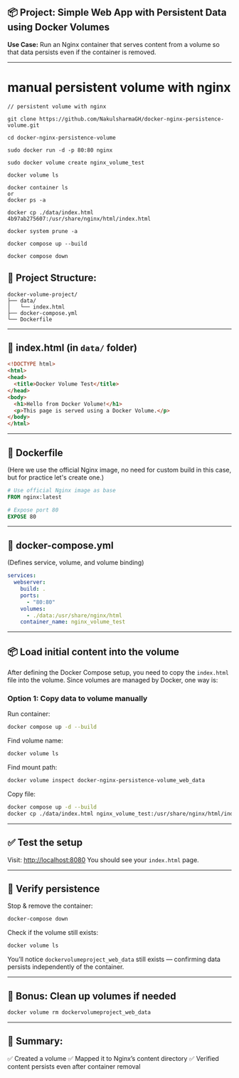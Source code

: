 ## 📦 Project: Simple Web App with Persistent Data using Docker Volumes

**Use Case:**
Run an Nginx container that serves content from a volume so that data persists even if the container is removed.

---
# manual persistent volume with nginx 
```
// persistent volume with nginx 

git clone https://github.com/NakulsharmaGH/docker-nginx-persistence-volume.git

cd docker-nginx-persistence-volume

sudo docker run -d -p 80:80 nginx

sudo docker volume create nginx_volume_test

docker volume ls 

docker container ls 
or 
docker ps -a

docker cp ./data/index.html 4b97ab275607:/usr/share/nginx/html/index.html

docker system prune -a

docker compose up --build 

docker compose down 
```

## 📂 Project Structure:

```
docker-volume-project/
├── data/
│   └── index.html
├── docker-compose.yml
└── Dockerfile
```

---

## 📜 index.html (in `data/` folder)

```html
<!DOCTYPE html>
<html>
<head>
  <title>Docker Volume Test</title>
</head>
<body>
  <h1>Hello from Docker Volume!</h1>
  <p>This page is served using a Docker Volume.</p>
</body>
</html>
```

---

## 🐳 Dockerfile

(Here we use the official Nginx image, no need for custom build in this case, but for practice let's create one.)

```dockerfile
# Use official Nginx image as base
FROM nginx:latest

# Expose port 80
EXPOSE 80
```

---

## 🐳 docker-compose.yml

(Defines service, volume, and volume binding)

```yaml
services:
  webserver:
    build: .
    ports:
      - "80:80"
    volumes:
      - ./data:/usr/share/nginx/html
    container_name: nginx_volume_test
```

---

## 📦 Load initial content into the volume

After defining the Docker Compose setup, you need to copy the `index.html` file into the volume. Since volumes are managed by Docker, one way is:

### Option 1: Copy data to volume manually

Run container:

```bash
docker compose up -d --build
```

Find volume name:

```bash
docker volume ls
```

Find mount path:

```bash
docker volume inspect docker-nginx-persistence-volume_web_data
```

Copy file:

```bash
docker compose up -d --build
docker cp ./data/index.html nginx_volume_test:/usr/share/nginx/html/index.html
```

---

## ✅ Test the setup

Visit: [http://localhost:8080](http://localhost:8080)
You should see your `index.html` page.

---

## 📌 Verify persistence

Stop & remove the container:

```bash
docker-compose down
```

Check if the volume still exists:

```bash
docker volume ls
```

You’ll notice `dockervolumeproject_web_data` still exists — confirming data persists independently of the container.

---

## 🎁 Bonus: Clean up volumes if needed

```bash
docker volume rm dockervolumeproject_web_data
```

---

## 📓 Summary:

✅ Created a volume
✅ Mapped it to Nginx’s content directory
✅ Verified content persists even after container removal
